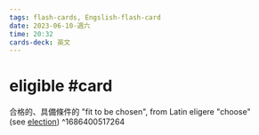 ```yaml
---
tags: flash-cards, Engslish-flash-card
date: 2023-06-10-週六
time: 20:32
cards-deck: 英文
---
```


# eligible #card 
合格的、具備條件的
"fit to be chosen", from Latin eligere "choose" (see [election](https://www.etymonline.com/word/election?ref=etymonline_crossreference "Etymology, meaning and definition of election"))
^1686400517264
